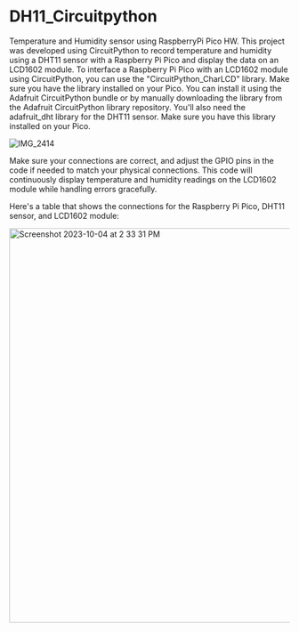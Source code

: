 # DH11_Circuitpython
Temperature and Humidity sensor using RaspberryPi Pico HW. 
This project was developed using CircuitPython to record temperature and humidity using a DHT11 sensor with a Raspberry Pi Pico and display the data on an LCD1602 module.
To interface a Raspberry Pi Pico with an LCD1602 module using CircuitPython, you can use the "CircuitPython_CharLCD" library. Make sure you have the library installed on your Pico. 
You can install it using the Adafruit CircuitPython bundle or by manually downloading the library from the Adafruit CircuitPython library repository.
You'll also need the adafruit_dht library for the DHT11 sensor. Make sure you have this library installed on your Pico.

![IMG_2414](https://github.com/ADC-Alex/DH11_Circuitpython/assets/144302937/afa67b1a-6216-437d-b50e-9e6b68699da2)

Make sure your connections are correct, and adjust the GPIO pins in the code if needed to match your physical connections. 
This code will continuously display temperature and humidity readings on the LCD1602 module while handling errors gracefully.



Here's a table that shows the connections for the Raspberry Pi Pico, DHT11 sensor, and LCD1602 module:


<img width="709" alt="Screenshot 2023-10-04 at 2 33 31 PM" src="https://github.com/ADC-Alex/DH11_Circuitpython/assets/144302937/254022ae-a9ba-453e-a7b0-cdb497fa8365">



